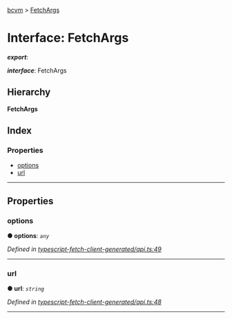 [bcvm](../README.md) > [FetchArgs](../interfaces/fetchargs.md)

# Interface: FetchArgs

*__export__*: 

*__interface__*: FetchArgs

## Hierarchy

**FetchArgs**

## Index

### Properties

* [options](fetchargs.md#options)
* [url](fetchargs.md#url)

---

## Properties

<a id="options"></a>

###  options

**● options**: *`any`*

*Defined in [typescript-fetch-client-generated/api.ts:49](https://github.com/boardwalktech/Boardwalk-Client-Virtual-Machine-JS/blob/bd51c2e/typescript/src/typescript-fetch-client-generated/api.ts#L49)*

___
<a id="url"></a>

###  url

**● url**: *`string`*

*Defined in [typescript-fetch-client-generated/api.ts:48](https://github.com/boardwalktech/Boardwalk-Client-Virtual-Machine-JS/blob/bd51c2e/typescript/src/typescript-fetch-client-generated/api.ts#L48)*

___

